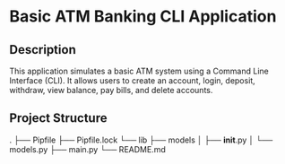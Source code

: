 # Basic ATM Banking CLI Application

## Description

This application simulates a basic ATM system using a Command Line Interface (CLI). It allows users to create an account, login, deposit, withdraw, view balance, pay bills, and delete accounts.

## Project Structure

.
├── Pipfile
├── Pipfile.lock
└── lib
├── models
│ ├── __init__.py
│ └── models.py
├── main.py
└── README.md
